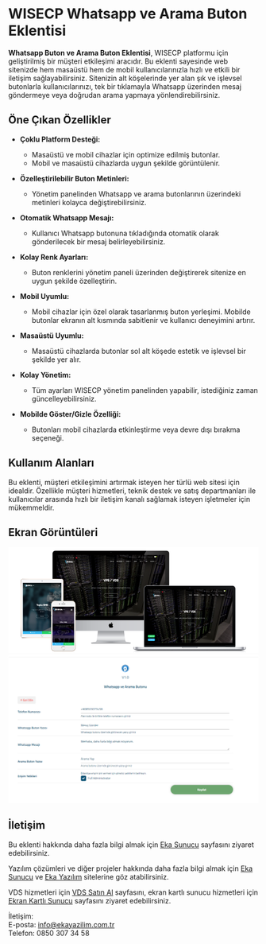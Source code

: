 # WISECP Whatsapp ve Arama Buton Eklentisi

**Whatsapp Buton ve Arama Buton Eklentisi**, WISECP platformu için geliştirilmiş bir müşteri etkileşimi aracıdır. Bu eklenti sayesinde web sitenizde hem masaüstü hem de mobil kullanıcılarınızla hızlı ve etkili bir iletişim sağlayabilirsiniz. Sitenizin alt köşelerinde yer alan şık ve işlevsel butonlarla kullanıcılarınızı, tek bir tıklamayla Whatsapp üzerinden mesaj göndermeye veya doğrudan arama yapmaya yönlendirebilirsiniz.

## Öne Çıkan Özellikler

- **Çoklu Platform Desteği:**
  - Masaüstü ve mobil cihazlar için optimize edilmiş butonlar.
  - Mobil ve masaüstü cihazlarda uygun şekilde görüntülenir.

- **Özelleştirilebilir Buton Metinleri:**
  - Yönetim panelinden Whatsapp ve arama butonlarının üzerindeki metinleri kolayca değiştirebilirsiniz.

- **Otomatik Whatsapp Mesajı:**
  - Kullanıcı Whatsapp butonuna tıkladığında otomatik olarak gönderilecek bir mesaj belirleyebilirsiniz.

- **Kolay Renk Ayarları:**
  - Buton renklerini yönetim paneli üzerinden değiştirerek sitenize en uygun şekilde özelleştirin.

- **Mobil Uyumlu:**
  - Mobil cihazlar için özel olarak tasarlanmış buton yerleşimi. Mobilde butonlar ekranın alt kısmında sabitlenir ve kullanıcı deneyimini artırır.

- **Masaüstü Uyumlu:**
  - Masaüstü cihazlarda butonlar sol alt köşede estetik ve işlevsel bir şekilde yer alır.

- **Kolay Yönetim:**
  - Tüm ayarları WISECP yönetim panelinden yapabilir, istediğiniz zaman güncelleyebilirsiniz.

- **Mobilde Göster/Gizle Özelliği:**
  - Butonları mobil cihazlarda etkinleştirme veya devre dışı bırakma seçeneği.

## Kullanım Alanları

Bu eklenti, müşteri etkileşimini artırmak isteyen her türlü web sitesi için idealdir. Özellikle müşteri hizmetleri, teknik destek ve satış departmanları ile kullanıcılar arasında hızlı bir iletişim kanalı sağlamak isteyen işletmeler için mükemmeldir.


## Ekran Görüntüleri

![Whatsapp ve Arama Buton Eklentisi - Görüntü 1](1.png)
![Whatsapp ve Arama Buton Eklentisi - Görüntü 2](2.png)

## İletişim

Bu eklenti hakkında daha fazla bilgi almak için [Eka Sunucu](https://www.ekasunucu.com/yazilim/wisecp-whatsapp-ve-arama-eklentisi) sayfasını ziyaret edebilirsiniz.

Yazılım çözümleri ve diğer projeler hakkında daha fazla bilgi almak için [Eka Sunucu](https://www.ekasunucu.com/) ve [Eka Yazılım](https://ekayazilim.com.tr) sitelerine göz atabilirsiniz.

VDS hizmetleri için [VDS Satın Al](https://www.ekasunucu.com/kategori/turkiye-lokasyon-vds-vps) sayfasını, ekran kartlı sunucu hizmetleri için [Ekran Kartlı Sunucu](https://www.ekasunucu.com/kategori/ekran-kartli-sunucu) sayfasını ziyaret edebilirsiniz.

İletişim:  
E-posta: [info@ekayazilim.com.tr](mailto:info@ekayazilim.com.tr)  
Telefon: 0850 307 34 58

